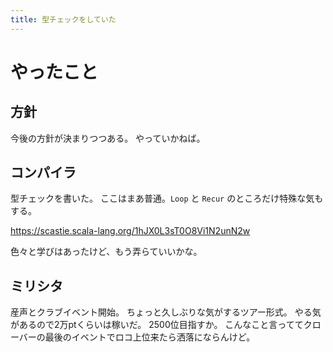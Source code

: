 ```yaml
---
title: 型チェックをしていた
---
```


# やったこと

## 方針

今後の方針が決まりつつある。
やっていかねば。

## コンパイラ

型チェックを書いた。
ここはまあ普通。`Loop` と `Recur` のところだけ特殊な気もする。

<https://scastie.scala-lang.org/1hJX0L3sT0O8Vi1N2unN2w>

色々と学びはあったけど、もう弄らていいかな。

## ミリシタ

産声とクラブイベント開始。
ちょっと久しぶりな気がするツアー形式。
やる気があるので2万ptくらいは稼いだ。
2500位目指すか。
こんなこと言っててクローバーの最後のイベントでロコ上位来たら洒落にならんけど。
